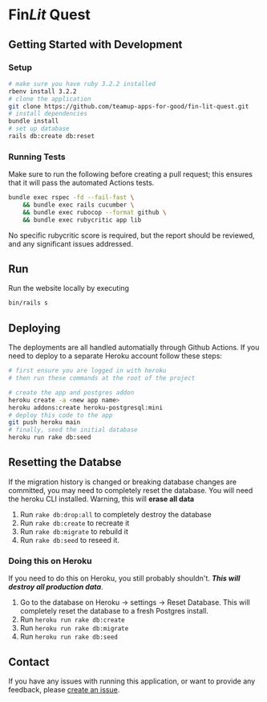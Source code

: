 # Fin*Lit* Quest

## Getting Started with Development

### Setup

```bash
# make sure you have ruby 3.2.2 installed
rbenv install 3.2.2
# clone the application
git clone https://github.com/teamup-apps-for-good/fin-lit-quest.git
# install dependencies
bundle install
# set up database
rails db:create db:reset
```

### Running Tests

Make sure to run the following before creating a pull request; this ensures that it will pass the automated Actions tests.

```bash
bundle exec rspec -fd --fail-fast \
    && bundle exec rails cucumber \
    && bundle exec rubocop --format github \
    && bundle exec rubycritic app lib
```

No specific rubycritic score is required, but the report should be reviewed, and any significant issues addressed.

## Run

Run the website locally by executing

```bash
bin/rails s
```

## Deploying

The deployments are all handled automatially through Github Actions. If you need to deploy to a separate Heroku account follow these steps:

```bash
# first ensure you are logged in with heroku
# then run these commands at the root of the project

# create the app and postgres addon
heroku create -a <new app name>
heroku addons:create heroku-postgresql:mini
# deploy this code to the app
git push heroku main
# finally, seed the initial database
heroku run rake db:seed
```

## Resetting the Databse

If the migration history is changed or breaking database changes are committed, you may need to completely reset the database. You will need the heroku CLI installed.
Warning, this will **erase all data**

1. Run `rake db:drop:all` to completely destroy the database
2. Run `rake db:create` to recreate it
3. Run `rake db:migrate` to rebuild it
4. Run `rake db:seed` to reseed it.

### Doing this on Heroku

If you need to do this on Heroku, you still probably shouldn't. ***This will destroy all production data***.

1. Go to the database on Heroku -> settings -> Reset Database. This will completely reset the database to a fresh Postgres install.
2. Run `heroku run rake db:create`
3. Run `heroku run rake db:migrate`
4. Run `heroku run rake db:seed`

## Contact

If you have any issues with running this application, or want to provide any feedback, please [create an issue](https://github.com/teamup-apps-for-good/fin-lit-quest/issues/new).

